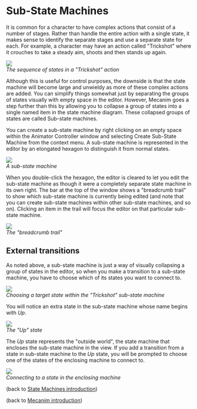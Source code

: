 Sub-State Machines
==================


It is common for a character to have complex actions that consist of a number of stages. Rather than handle the entire action with a single state, it makes sense to identify the separate stages and use a separate state for each. For example, a character may have an action called "Trickshot" where it crouches to take a steady aim, shoots and then stands up again.

![](http://docwiki.hq.unity3d.com/uploads/Main/MecanimStateExcerpt.png)  
_The sequence of states in a "Trickshot" action_

Although this is useful for control purposes, the downside is that the state machine will become large and unwieldy as more of these complex actions are added. You can simplify things somewhat just by separating the groups of states visually with empty space in the editor. However, Mecanim goes a step further than this by allowing you to collapse a group of states into a single named item in the state machine diagram. These collapsed groups of states are called <span class=keyword>Sub-state machines</span>.

You can create a sub-state machine by right clicking on an empty space within the <span class=inspector>Animator Controller</span> window and selecting <span class=menu>Create Sub-State Machine</span> from the context menu. A sub-state machine is represented in the editor by an elongated hexagon to distinguish it from normal states.

![](http://docwiki.hq.unity3d.com/uploads/Main/MecanimSubStateMachine.png)  
_A sub-state machine_

When you double-click the hexagon, the editor is cleared to let you edit the sub-state machine as though it were a completely separate state machine in its own right. The bar at the top of the window shows a "breadcrumb trail" to show which sub-state machine is currently being edited (and note that you can create sub-state machines within other sub-state machines, and so on). Clicking an item in the trail will focus the editor on that particular sub-state machine.

![](http://docwiki.hq.unity3d.com/uploads/Main/MecanimStateMachineCrumbs.png)  
_The "breadcrumb trail"_

External transitions
--------------------

As noted above, a sub-state machine is just a way of visually collapsing a group of states in the editor, so when you make a transition to a sub-state machine, you have to choose which of its states you want to connect to.  

![](http://docwiki.hq.unity3d.com/uploads/Main/MecanimSelectSubState.png)  
_Choosing a target state within the "Trickshot" sub-state machine_

You will notice an extra state in the sub-state machine whose name begins with _Up_.

![](http://docwiki.hq.unity3d.com/uploads/Main/MecanimSubStateUp.png)  
_The "Up" state_

The _Up_ state represents the "outside world", the state machine that encloses the sub-state machine in the view. If you add a transition from a state in sub-state machine to the _Up_ state, you will be prompted to choose one of the states of the enclosing machine to connect to.

![](http://docwiki.hq.unity3d.com/uploads/Main/MecanimSubStateExternal.png)  
_Connecting to a state in the enclosing machine_

(back to [State Machines introduction](animationstatemachines.html))

(back to [Mecanim introduction](mecanimanimationsystem.html))
